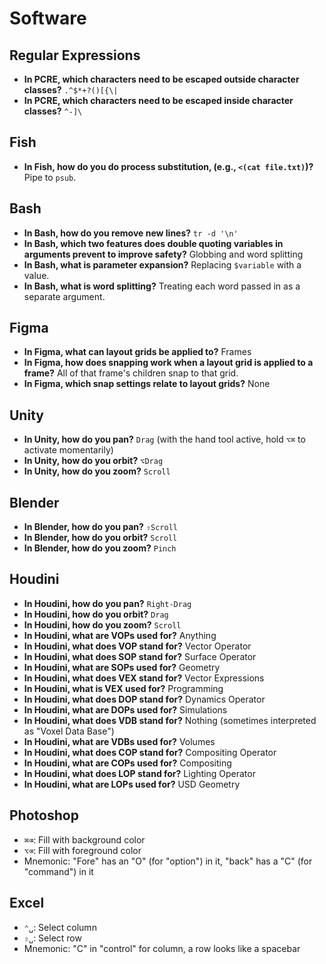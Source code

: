 # Software

## Regular Expressions

- **In PCRE, which characters need to be escaped outside character classes?** `.^$*+?()[{\|`
- **In PCRE, which characters need to be escaped inside character classes?** `^-]\`

## Fish

- **In Fish, how do you do process substitution, (e.g., `<(cat file.txt)`)?** Pipe to `psub`.

## Bash

- **In Bash, how do you remove new lines?** `tr -d '\n'`
- **In Bash, which two features does double quoting variables in arguments prevent to improve safety?** Globbing and word splitting
- **In Bash, what is parameter expansion?** Replacing `$variable` with a value.
- **In Bash, what is word splitting?** Treating each word passed in as a separate argument.

## Figma

- **In Figma, what can layout grids be applied to?** Frames
- **In Figma, how does snapping work when a layout grid is applied to a frame?** All of that frame's children snap to that grid.
- **In Figma, which snap settings relate to layout grids?** None

## Unity

- **In Unity, how do you pan?** `Drag` (with the hand tool active, hold `⌥⌘` to activate momentarily)
- **In Unity, how do you orbit?** `⌥Drag`
- **In Unity, how do you zoom?** `Scroll`

## Blender

- **In Blender, how do you pan?** `⇧Scroll`
- **In Blender, how do you orbit?** `Scroll`
- **In Blender, how do you zoom?** `Pinch`

## Houdini

- **In Houdini, how do you pan?** `Right-Drag`
- **In Houdini, how do you orbit?** `Drag`
- **In Houdini, how do you zoom?** `Scroll`
- **In Houdini, what are VOPs used for?** Anything
- **In Houdini, what does VOP stand for?** Vector Operator
- **In Houdini, what does SOP stand for?** Surface Operator
- **In Houdini, what are SOPs used for?** Geometry
- **In Houdini, what does VEX stand for?** Vector Expressions
- **In Houdini, what is VEX used for?** Programming
- **In Houdini, what does DOP stand for?** Dynamics Operator
- **In Houdini, what are DOPs used for?** Simulations
- **In Houdini, what does VDB stand for?** Nothing (sometimes interpreted as "Voxel Data Base")
- **In Houdini, what are VDBs used for?** Volumes
- **In Houdini, what does COP stand for?** Compositing Operator
- **In Houdini, what are COPs used for?** Compositing
- **In Houdini, what does LOP stand for?** Lighting Operator
- **In Houdini, what are LOPs used for?** USD Geometry

## Photoshop

- `⌘⌫`: Fill with background color
- `⌥⌫`: Fill with foreground color
- Mnemonic: "Fore" has an "O" (for "option") in it, "back" has a "C" (for "command") in it

## Excel

- `⌃␣`: Select column
- `⇧␣`: Select row
- Mnemonic: "C" in "control" for column, a row looks like a spacebar

